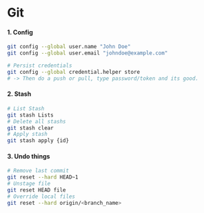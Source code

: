 # Git


#### 1. Config
```bash
git config --global user.name "John Doe"
git config --global user.email "johndoe@example.com"

# Persist credentials
git config --global credential.helper store
# -> Then do a push or pull, type password/token and its good.
```

#### 2. Stash
```bash
# List Stash
git stash Lists
# Delete all stashs
git stash clear
# Apply stash
git stash apply {id}
```


#### 3. Undo things
```bash
# Remove last commit
git reset --hard HEAD~1
# Unstage file
git reset HEAD file
# Override local files
git reset --hard origin/<branch_name>
```
